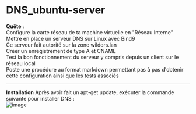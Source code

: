 # DNS_ubuntu-server

**Quête :**  
Configure la carte réseau de ta machine virtuelle en "Réseau Interne"  
Mettre en place un serveur DNS sur Linux avec Bind9  
Ce serveur fait autorité sur la zone wilders.lan  
Créer un enregistrement de type A et CNAME  
Test la bon fonctionnement du serveur y compris depuis un client sur le réseau local  
Poste une procédure au format markdown permettant pas à pas d'obtenir cette configuration ainsi que les tests associés  
___

**Installation** 
Après avoir fait un apt-get update, exécuter la commande suivante pour installer DNS :   
![image](https://github.com/techerbeatrice/DNS_ubuntu-server/assets/138071140/d8c34ab5-3951-4ade-b14e-7ed59a898047)



